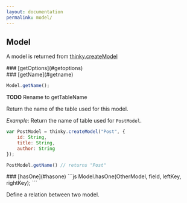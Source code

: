 ```yaml
---
layout: documentation
permalink: model/
---
```


## Model

A model is returned from [thinky.createModel](/documentation/thinky/#createmodel)


<div id="getoptions"></div>
### [getOptions](#getoptions)


<div id="getname"></div>
### [getName](#getname)

```js
Model.getName();
```

__TODO__ Rename to getTableName

Return the name of the table used for this model.

_Example_: Return the name of table used for `PostModel`.

```js
var PostModel = thinky.createModel("Post", {
    id: String,
    title: String,
    author: String
});

PostModel.getName() // returns "Post"
```



<div id="hasone"></div>
### [hasOne](#hasone)
```js
Model.hasOne(OtherModel, field, leftKey, rightKey);
```

Define a relation between two model.

